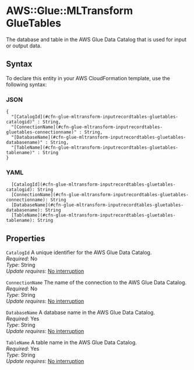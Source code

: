 # AWS::Glue::MLTransform GlueTables<a name="aws-properties-glue-mltransform-inputrecordtables-gluetables"></a>

The database and table in the AWS Glue Data Catalog that is used for input or output data\.

## Syntax<a name="aws-properties-glue-mltransform-inputrecordtables-gluetables-syntax"></a>

To declare this entity in your AWS CloudFormation template, use the following syntax:

### JSON<a name="aws-properties-glue-mltransform-inputrecordtables-gluetables-syntax.json"></a>

```
{
  "[CatalogId](#cfn-glue-mltransform-inputrecordtables-gluetables-catalogid)" : String,
  "[ConnectionName](#cfn-glue-mltransform-inputrecordtables-gluetables-connectionname)" : String,
  "[DatabaseName](#cfn-glue-mltransform-inputrecordtables-gluetables-databasename)" : String,
  "[TableName](#cfn-glue-mltransform-inputrecordtables-gluetables-tablename)" : String
}
```

### YAML<a name="aws-properties-glue-mltransform-inputrecordtables-gluetables-syntax.yaml"></a>

```
  [CatalogId](#cfn-glue-mltransform-inputrecordtables-gluetables-catalogid): String
  [ConnectionName](#cfn-glue-mltransform-inputrecordtables-gluetables-connectionname): String
  [DatabaseName](#cfn-glue-mltransform-inputrecordtables-gluetables-databasename): String
  [TableName](#cfn-glue-mltransform-inputrecordtables-gluetables-tablename): String
```

## Properties<a name="aws-properties-glue-mltransform-inputrecordtables-gluetables-properties"></a>

`CatalogId` <a name="cfn-glue-mltransform-inputrecordtables-gluetables-catalogid"></a>
A unique identifier for the AWS Glue Data Catalog\.  
_Required_: No  
_Type_: String  
_Update requires_: [No interruption](https://docs.aws.amazon.com/AWSCloudFormation/latest/UserGuide/using-cfn-updating-stacks-update-behaviors.html#update-no-interrupt)

`ConnectionName` <a name="cfn-glue-mltransform-inputrecordtables-gluetables-connectionname"></a>
The name of the connection to the AWS Glue Data Catalog\.  
_Required_: No  
_Type_: String  
_Update requires_: [No interruption](https://docs.aws.amazon.com/AWSCloudFormation/latest/UserGuide/using-cfn-updating-stacks-update-behaviors.html#update-no-interrupt)

`DatabaseName` <a name="cfn-glue-mltransform-inputrecordtables-gluetables-databasename"></a>
A database name in the AWS Glue Data Catalog\.  
_Required_: Yes  
_Type_: String  
_Update requires_: [No interruption](https://docs.aws.amazon.com/AWSCloudFormation/latest/UserGuide/using-cfn-updating-stacks-update-behaviors.html#update-no-interrupt)

`TableName` <a name="cfn-glue-mltransform-inputrecordtables-gluetables-tablename"></a>
A table name in the AWS Glue Data Catalog\.  
_Required_: Yes  
_Type_: String  
_Update requires_: [No interruption](https://docs.aws.amazon.com/AWSCloudFormation/latest/UserGuide/using-cfn-updating-stacks-update-behaviors.html#update-no-interrupt)
